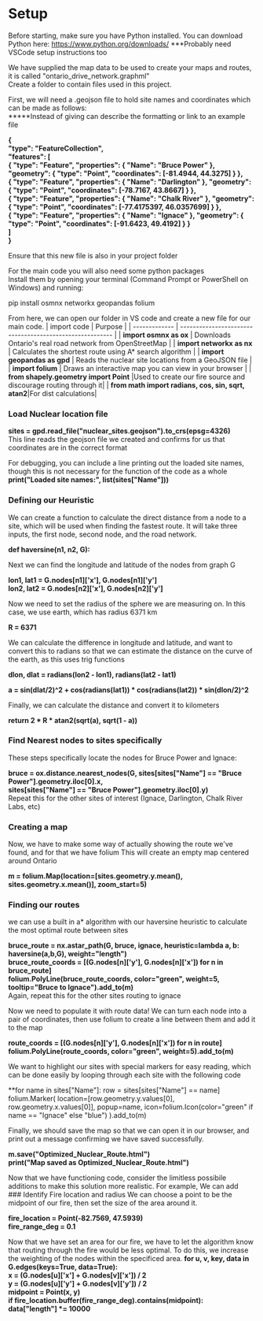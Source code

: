 # Setup

Before starting, make sure you have Python installed.
You can download Python here: https://www.python.org/downloads/
***Probably need VSCode setup instructions too

We have supplied the map data to be used to create your maps and routes, it is called "ontario_drive_network.graphml"  
Create a folder to contain files used in this project. 

First, we will need a .geojson file to hold site names and coordinates which can be made as follows:  
*****Instead of giving can describe the formatting or link to an example file

**{  
  "type": "FeatureCollection",  
  "features": [  
    { "type": "Feature", "properties": { "Name": "Bruce Power" }, "geometry": { "type": "Point", "coordinates": [-81.4944, 44.3275] } },  
    { "type": "Feature", "properties": { "Name": "Darlington" }, "geometry": { "type": "Point", "coordinates": [-78.7167, 43.8667] } },  
    { "type": "Feature", "properties": { "Name": "Chalk River" }, "geometry": { "type": "Point", "coordinates": [-77.4175397, 46.0357699] } },  
    { "type": "Feature", "properties": { "Name": "Ignace" }, "geometry": { "type": "Point", "coordinates": [-91.6423, 49.4192] } }  
  ]  
}**  

Ensure that this new file is also in your project folder

For the main code you will also need some python packages  
Install them by opening your terminal (Command Prompt or PowerShell on Windows) and running: 

pip install osmnx networkx geopandas folium

From here, we can open our folder in VS code and create a new file for our main code. 
| import code         | Purpose                                                  |
| ------------- | -------------------------------------------------------- |
| **import osmnx as ox**     | Downloads Ontario's real road network from OpenStreetMap |
| **import networkx as nx**  | Calculates the shortest route using A\* search algorithm |
| **import geopandas as gpd** | Reads the nuclear site locations from a GeoJSON file     |
| **import folium**    | Draws an interactive map you can view in your browser    |
| **from shapely.geometry import Point** |Used to create our fire source and discourage routing through it|
| **from math import radians, cos, sin, sqrt, atan2**|For dist calculations|

### Load Nuclear location file
**sites = gpd.read_file("nuclear_sites.geojson").to_crs(epsg=4326)**  
This line reads the geojson file we created and confirms for us that coordinates are in the correct format

For debugging, you can include a line printing out the loaded site names,
though this is not necessary for the function of the code as a whole  
**print("Loaded site names:", list(sites["Name"]))**  

### Defining our Heuristic
We can create a function to calculate the direct distance from a node to a site, which will be used when finding
the fastest route. It will take three inputs, the first node, second node, and the road network.

**def haversine(n1, n2, G):**

Next we can find the longitude and latitude of the nodes from graph G

**lon1, lat1 = G.nodes[n1]['x'], G.nodes[n1]['y']  
lon2, lat2 = G.nodes[n2]['x'], G.nodes[n2]['y']**

Now we need to set the radius of the sphere we are measuring on. In this case, we use earth,
which has radius 6371 km

**R = 6371**

We can calculate the difference in longitude and latitude, and want to convert this to radians
so that we can estimate the distance on the curve of the earth, as this uses trig functions

**dlon, dlat = radians(lon2 - lon1), radians(lat2 - lat1)**

**a = sin(dlat/2)^2 + cos(radians(lat1)) * cos(radians(lat2)) * sin(dlon/2)^2**


Finally, we can calculate the distance and convert it to kilometers

**return 2 * R * atan2(sqrt(a), sqrt(1 - a))**


### Find Nearest nodes to sites specifically
These steps specifically locate the nodes for Bruce Power and Ignace:  

**bruce = ox.distance.nearest_nodes(G, sites[sites["Name"] == "Bruce Power"].geometry.iloc[0].x,  
                                     sites[sites["Name"] == "Bruce Power"].geometry.iloc[0].y)**  
Repeat this for the other sites of interest (Ignace, Darlington, Chalk River Labs, etc)

### Creating a map
Now, we have to make some way of actually showing the route we've found, and for that we have folium
This will create an empty map centered around Ontario

**m = folium.Map(location=[sites.geometry.y.mean(), sites.geometry.x.mean()], zoom_start=5)**

### Finding our routes
we can use a built in a* algorithm with our haversine heuristic to calculate
the most optimal route between sites

**bruce_route = nx.astar_path(G, bruce, ignace, heuristic=lambda a, b: haversine(a,b,G), weight="length")  
bruce_route_coords = [(G.nodes[n]['y'], G.nodes[n]['x']) for n in bruce_route]  
folium.PolyLine(bruce_route_coords, color="green", weight=5, tooltip="Bruce to Ignace").add_to(m)**  
Again, repeat this for the other sites routing to ignace

Now we need to populate it with route data! We can turn each node into a pair of coordinates, then
use folium to create a line between them and add it to the map

**route_coords = [(G.nodes[n]['y'], G.nodes[n]['x']) for n in route]
folium.PolyLine(route_coords, color="green", weight=5).add_to(m)**

We want to highlight our sites with special markers for easy reading, which can be done easily by looping through each site with the following code

**for name in sites["Name"]:
    row = sites[sites["Name"] == name]
    folium.Marker(
        location=[row.geometry.y.values[0], row.geometry.x.values[0]],
        popup=name,
        icon=folium.Icon(color="green" if name == "Ignace" else "blue")
    ).add_to(m)

Finally, we should save the map so that we can open it in our browser, and print out a message
confirming we have saved successfully.

**m.save("Optimized_Nuclear_Route.html")  
print("Map saved as Optimized_Nuclear_Route.html")**

Now that we have functioning code, consider the limitless possibile additions to make this solution more realistic. For example, We can add  
    ### Identify Fire location and radius
We can choose a point to be the midpoint of our fire, then set the size of the area around it.

**fire_location = Point(-82.7569, 47.5939)   
fire_range_deg = 0.1**

Now that we have set an area for our fire, we have to let the algorithm know that routing through the fire would be less optimal. To do this, we increase the weighting of the nodes within the specificed area.
__for u, v, key, data in G.edges(keys=True, data=True):  
    x = (G.nodes[u]['x'] + G.nodes[v]['x']) / 2  
    y = (G.nodes[u]['y'] + G.nodes[v]['y']) / 2  
    midpoint = Point(x, y)  
    if fire_location.buffer(fire_range_deg).contains(midpoint):  
        data["length"] *= 10000__
